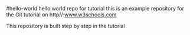#hello-world
hello world repo for tutorial
this is an example repository for the Git tutorial on http//:www.w3schools.com

This repository is built step by step in the tutorial